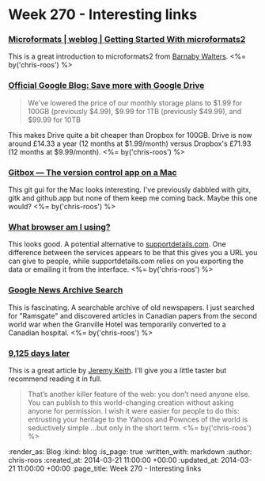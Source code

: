 Week 270 - Interesting links
============================

### [Microformats | weblog | Getting Started With microformats2](http://microformats.org/2014/03/05/getting-started-with-microformats2)

This is a great introduction to microformats2 from [Barnaby Walters](http://waterpigs.co.uk/). <%= by('chris-roos') %>


### [Official Google Blog: Save more with Google Drive](http://googleblog.blogspot.co.uk/2014/03/save-more-with-google-drive.html)

> We've lowered the price of our monthly storage plans to $1.99 for 100GB (previously $4.99), $9.99 for 1TB (previously $49.99), and $99.99 for 10TB

This makes Drive quite a bit cheaper than Dropbox for 100GB. Drive is now around £14.33 a year (12 months at $1.99/month) versus Dropbox's £71.93 (12 months at $9.99/month). <%= by('chris-roos') %>


### [Gitbox — The version control app on a Mac](http://www.gitboxapp.com/)

This git gui for the Mac looks interesting. I've previously dabbled with gitx, gitk and github.app but none of them keep me coming back. Maybe this one would? <%= by('chris-roos') %>


### [What browser am I using?](http://www.whatsmybrowser.org/)

This looks good. A potential alternative to [supportdetails.com](http://supportdetails.com/). One difference between the services appears to be that this gives you a URL you can give to people, while supportdetails.com relies on you exporting the data or emailing it from the interface. <%= by('chris-roos') %>


### [Google News Archive Search](http://news.google.com/newspapers)

This is fascinating. A searchable archive of old newspapers. I just searched for "Ramsgate" and discovered articles in Canadian papers from the second world war when the Granville Hotel was temporarily converted to a Canadian hospital. <%= by('chris-roos') %>


### [9,125 days later](http://adactio.com/journal/6712/)

This is a great article by [Jeremy Keith][]. I'll give you a little taster but recommend reading it in full. 

> That’s another killer feature of the web: you don’t need anyone else. You can publish to this world-changing creation without asking anyone for permission. I wish it were easier for people to do this: entrusting your heritage to the Yahoos and Pownces of the world is seductively simple …but only in the short term. <%= by('chris-roos') %>


[Jeremy Keith]: http://adactio.com/

:render_as: Blog
:kind: blog
:is_page: true
:written_with: markdown
:author: chris-roos
:created_at: 2014-03-21 11:00:00 +00:00
:updated_at: 2014-03-21 11:00:00 +00:00
:page_title: Week 270 - Interesting links
